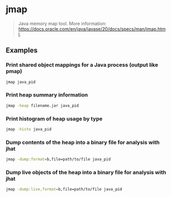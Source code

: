 # jmap

> Java memory map tool. More information: <https://docs.oracle.com/en/java/javase/20/docs/specs/man/jmap.html>.

## Examples

### Print shared object mappings for a Java process (output like pmap)

```bash
jmap java_pid
```

### Print heap summary information

```bash
jmap -heap filename.jar java_pid
```

### Print histogram of heap usage by type

```bash
jmap -histo java_pid
```

### Dump contents of the heap into a binary file for analysis with jhat

```bash
jmap -dump:format=b,file=path/to/file java_pid
```

### Dump live objects of the heap into a binary file for analysis with jhat

```bash
jmap -dump:live,format=b,file=path/to/file java_pid
```
